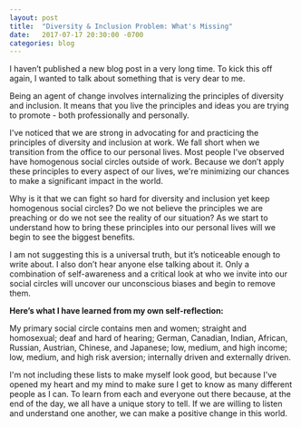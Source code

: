 ```yaml
---
layout: post
title:  "Diversity & Inclusion Problem: What's Missing"
date:   2017-07-17 20:30:00 -0700
categories: blog
---
```

I haven’t published a new blog post in a very long time. To kick this off again, I wanted to talk about something that is very dear to me.

Being an agent of change involves internalizing the principles of diversity and inclusion. It means that you live the principles and ideas you are trying to promote - both professionally and personally.

I've noticed that we are strong in advocating for and practicing the principles of diversity and inclusion at work. We fall short when we transition from the office to our personal lives. Most people I've observed have homogenous social circles outside of work. Because we don’t apply these principles to every aspect of our lives, we're minimizing our chances to make a significant impact in the world.

Why is it that we can fight so hard for diversity and inclusion yet keep homogenous social circles? Do we not believe the principles we are preaching or do we not see the reality of our situation? As we start to understand how to bring these principles into our personal lives will we begin to see the biggest benefits.

I am not suggesting this is a universal truth, but it’s noticeable enough to write about. I also don’t hear anyone else talking about it. Only a combination of self-awareness and a critical look at who we invite into our social circles will uncover our unconscious biases and begin to remove them.

**Here’s what I have learned from my own self-reflection:**

My primary social circle contains men and women; straight and homosexual; deaf and hard of hearing; German, Canadian, Indian, African, Russian, Austrian, Chinese, and Japanese; low, medium, and high income; low, medium, and high risk aversion; internally driven and externally driven.

I'm not including these lists to make myself look good, but because I've opened my heart and my mind to make sure I get to know as many different people as I can. To learn from each and everyone out there because, at the end of the day, we all have a unique story to tell. If we are willing to listen and understand one another, we can make a positive change in this world.
